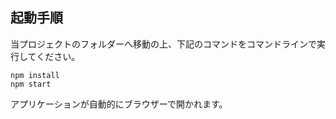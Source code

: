## 起動手順

当プロジェクトのフォルダーへ移動の上、下記のコマンドをコマンドラインで実行してください。

`npm install`  
`npm start`

アプリケーションが自動的にブラウザーで開かれます。

